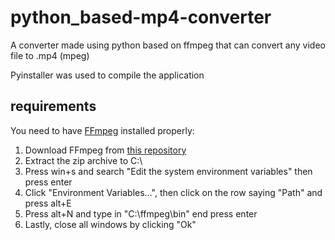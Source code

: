 # python_based-mp4-converter
A converter made using python based on ffmpeg that can convert any video file to .mp4 (mpeg)

Pyinstaller was used to compile the application

requirements
---
You need to have [FFmpeg](https://ffmpeg.org/) installed properly:

1. Download FFmpeg from [this repository](https://github.com/BtbN/FFmpeg-Builds/releases)
2. Extract the zip archive to C:\
3. Press win+s and search "Edit the system environment variables" then press enter
4. Click "Environment Variables...", then click on the row saying "Path" and press alt+E
5. Press alt+N and type in "C:\ffmpeg\bin\" end press enter
6. Lastly, close all windows by clicking "Ok"
